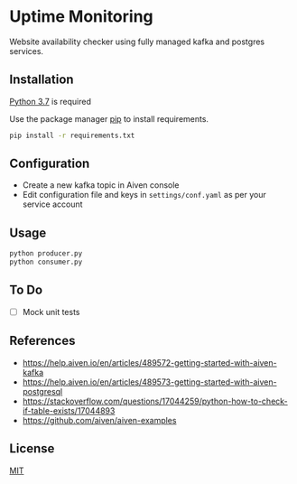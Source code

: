 
# Uptime Monitoring

Website availability checker using fully managed kafka and postgres services.

## Installation

[Python 3.7](https://www.python.org/downloads/release/python-370/)  is required

Use the package manager [pip](https://pip.pypa.io/en/stable/) to install requirements.

```bash
pip install -r requirements.txt
```

## Configuration

 - Create a new kafka topic in Aiven console
 - Edit configuration file and keys in `settings/conf.yaml` as per your service account

## Usage

```bash
python producer.py
python consumer.py 
```

## To Do

 - [ ] Mock unit tests

## References

 - https://help.aiven.io/en/articles/489572-getting-started-with-aiven-kafka
 - https://help.aiven.io/en/articles/489573-getting-started-with-aiven-postgresql
 - https://stackoverflow.com/questions/17044259/python-how-to-check-if-table-exists/17044893
 - https://github.com/aiven/aiven-examples

## License
[MIT](https://choosealicense.com/licenses/mit/)
